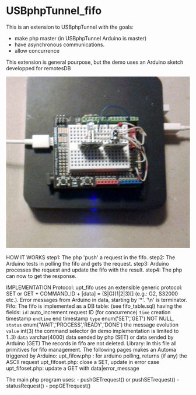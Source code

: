 # USBphpTunnel_fifo

 This is an extension to USBphpTunnel with the goals:
  - make php master (in USBphpTunnel Arduino is master)
  - have asynchronous communications.
  - allow concurrence
    
 This extension is general pourpose, but the demo uses an Arduino sketch developped for remotesDB
 
 ![MXQ and Arduino](./img/arduino.jpg)
 
 
 
 
 
 
 
 
 
 HOW IT WORKS
 step1: The php 'push' a request in the fifo.
 step2: The Arduino tests in polling the fifo and gets the request.
 step3: Arduino processes the request and update the fifo with the result.
 step4: The php can now to get the response.
 
 IMPLEMENTATION
 Protocol:
   upt_fifo uses an extensible generic protocol: SET or GET + COMMAND_ID + [data] = (S|G)(1|2|3)[<ascii data>]
   (e.g.: G2, S32000 etc.). Error messages from Arduino in data, starting by '*'. '\n' is terminator.
 Fifo:
   The fifo is implemented as a DB table: (see fifo_table.sql) having the fields:
     `id`:  auto_increment request ID (for concurrence)
     `time` creation timestamp 
     `endtime` end timestamp 
     `type` enum('SET','GET') NOT NULL,
     `status` enum('WAIT','PROCESS','READY','DONE') the message evolution
     `value` int(3) the command selector (in demo implementation is limited to 1..3)
     `data` varchar(4000) data sended by php (SET) or data sended by Arduino (GET)
   The records in fifo are not deleted.
 Library:
   In this file all primitives for fifo management.
   The following pages makes an Automa triggered by Arduino:
     upt_fifow.php : for arduino polling, returns (if any) the ASCII request
     upt_fifoset.php: close a SET, update in error case 
     upt_fifoset.php: update a GET with data|error_message
   
   The main php program uses: 
      - pushGETrequest()  or   pushSETrequest()
      - statusRequest()
      - popGETrequest()
      
